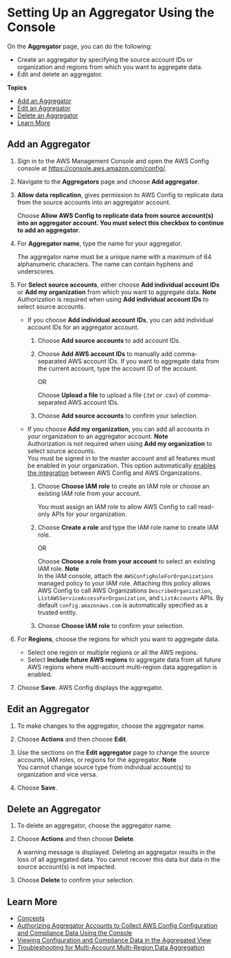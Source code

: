 # Setting Up an Aggregator Using the Console<a name="setup-aggregator-console"></a>

On the **Aggregator** page, you can do the following:
+ Create an aggregator by specifying the source account IDs or organization and regions from which you want to aggregate data\.
+ Edit and delete an aggregator\.

**Topics**
+ [Add an Aggregator](#add-an-aggregator-console)
+ [Edit an Aggregator](#edit-an-aggregator-console)
+ [Delete an Aggregator](#delete-an-aggregator-console)
+ [Learn More](#learn-more-setup-console)

## Add an Aggregator<a name="add-an-aggregator-console"></a>

1. Sign in to the AWS Management Console and open the AWS Config console at [https://console\.aws\.amazon\.com/config/](https://console.aws.amazon.com/config/)\.

1. Navigate to the **Aggregators** page and choose **Add aggregator**\.

1. **Allow data replication**, gives permission to AWS Config to replicate data from the source accounts into an aggregator account\.

   Choose **Allow AWS Config to replicate data from source account\(s\) into an aggregator account\. You must select this checkbox to continue to add an aggregator**\.

1. For **Aggregator name**, type the name for your aggregator\.

   The aggregator name must be a unique name with a maximum of 64 alphanumeric characters\. The name can contain hyphens and underscores\.

1. For **Select source accounts**, either choose **Add individual account IDs** or **Add my organization** from which you want to aggregate data\.
**Note**  
Authorization is required when using **Add individual account IDs** to select source accounts\.
   + If you choose **Add individual account IDs**, you can add individual account IDs for an aggregator account\.

     1. Choose **Add source accounts** to add account IDs\.

     1. Choose **Add AWS account IDs** to manually add comma\-separated AWS account IDs\. If you want to aggregate data from the current account, type the account ID of the account\.

        OR

        Choose **Upload a file** to upload a file \(\.txt or \.csv\) of comma\-separated AWS account IDs\.

     1. Choose **Add source accounts** to confirm your selection\.
   + If you choose **Add my organization**, you can add all accounts in your organization to an aggregator account\.
**Note**  
Authorization is not required when using **Add my organization** to select source accounts\.  
You must be signed in to the master account and all features must be enabled in your organization\. This option automatically [enables the integration](https://docs.aws.amazon.com/organizations/latest/APIReference/API_EnableAWSServiceAccess.html) between AWS Config and AWS Organizations\.

     1. Choose **Choose IAM role** to create an IAM role or choose an existing IAM role from your account\.

        You must assign an IAM role to allow AWS Config to call read\-only APIs for your organization\.

     1. Choose **Create a role** and type the IAM role name to create IAM role\.

        OR

        Choose **Choose a role from your account** to select an existing IAM role\.
**Note**  
In the IAM console, attach the `AWSConfigRoleForOrganizations` managed policy to your IAM role\. Attaching this policy allows AWS Config to call AWS Organizations `DescribeOrganization`, `ListAWSServiceAccessForOrganization`, and `ListAccounts` APIs\. By default `config.amazonaws.com` is automatically specified as a trusted entity\.

     1. Choose **Choose IAM role** to confirm your selection\.

1. For **Regions**, choose the regions for which you want to aggregate data\.
   + Select one region or multiple regions or all the AWS regions\.
   + Select **Include future AWS regions** to aggregate data from all future AWS regions where multi\-account multi\-region data aggregation is enabled\.

1. Choose **Save**\. AWS Config displays the aggregator\.

## Edit an Aggregator<a name="edit-an-aggregator-console"></a>

1. To make changes to the aggregator, choose the aggregator name\.

1. Choose **Actions** and then choose **Edit**\.

1. Use the sections on the **Edit aggregator** page to change the source accounts, IAM roles, or regions for the aggregator\.
**Note**  
You cannot change source type from individual account\(s\) to organization and vice versa\.

1. Choose **Save**\.

## Delete an Aggregator<a name="delete-an-aggregator-console"></a>

1. To delete an aggregator, choose the aggregator name\.

1. Choose **Actions** and then choose **Delete**\.

   A warning message is displayed\. Deleting an aggregator results in the loss of all aggregated data\. You cannot recover this data but data in the source account\(s\) is not impacted\.

1. Choose **Delete** to confirm your selection\.

## Learn More<a name="learn-more-setup-console"></a>
+ [Concepts](config-concepts.md)
+ [Authorizing Aggregator Accounts to Collect AWS Config Configuration and Compliance Data Using the Console](authorize-aggregator-account-console.md)
+ [Viewing Configuration and Compliance Data in the Aggregated View](viewing-the-aggregate-dashboard.md)
+ [Troubleshooting for Multi\-Account Multi\-Region Data Aggregation](aggregate-data-troubleshooting.md)